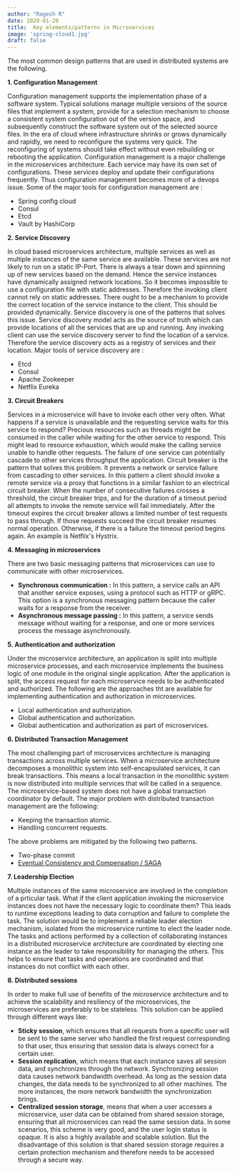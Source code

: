 ```yaml
---
author: "Ragesh R"
date: 2020-01-28
title:  Key elements/patterns in Microservices
image: 'spring-cloud1.jpg'
draft: false
---
```

The most common design patterns that are used in distributed systems are the following.

**1. Configuration Management**
    
Configuration management supports the implementation phase of a software system. Typical solutions manage multiple versions of the source files that implement a system, provide for a selection mechanism to choose a consistent system configuration out of the version space, and subsequently construct the
software system out of the selected source files. In the era of cloud where infrastructure shrinks or grows dynamically and rapidly, 
we need to reconfigure the systems very quick. The reconfiguring of systems should take effect without even rebuilding or rebooting the application.
Configuration management is a major challenge in the microservices architecture. Each service may have its own set of configurations. These services
 deploy and update their configurations frequently. Thus configuration management becomes more of a devops issue. Some of the 
 major tools for configuration management are :
 
 - Spring config cloud
 - Consul
 - Etcd
 - Vault by HashiCorp

**2. Service Discovery**

In cloud based microservices architecture, multiple services as well as 
multiple instances of the same service are available. These services are not 
likely to run on a static IP-Port. There is always a tear down and spinnning up of new services 
based on the demand. Hence the service instances have dynamically assigned network locations.
 So it becomes impossible to use a configuration file 
with static addresses. Therefore the invoking client cannot rely on static addresses.
There ought to be a mechanism to provide the correct location of the service instance to the client. This should be provided dynamically.
Service discovery is one of the patterns that solves this issue. Service discovery model acts as the source of truth which can provide 
locations of all the services that are up and running. Any invoking client can use the service discovery server to find the location
 of a service. Therefore the service discovery acts as a registry of services and their location. Major tools of service discovery are :
 
 - Etcd
 - Consul
 - Apache Zookeeper
 - Netflix Eureka

**3. Circuit Breakers**

Services in a microservice will have to invoke each other very often. What happens if a service is unavailable and the requesting service 
waits for this service to respond? Precious resources such as threads might be consumed in the caller while waiting
 for the other service to respond. This might lead to resource exhaustion, which would make the calling service unable 
 to handle other requests. The failure of one service can potentially cascade to other services throughput the application.
 Circuit breaker is the pattern that solves this problem. It prevents a network or service failure from cascading to other services.
 In this pattern a client should invoke a remote service via a proxy that functions in a similar fashion to an electrical circuit breaker.
  When the number of consecutive failures crosses a threshold, the circuit breaker trips, and for the duration of a 
  timeout period all attempts to invoke the remote service will fail immediately. 
  After the timeout expires the circuit breaker allows a limited number of test requests to pass through. 
  If those requests succeed the circuit breaker resumes normal operation. 
  Otherwise, if there is a failure the timeout period begins again. An example is Netflix's Hystrix.

**4. Messaging in microservices**

There are two basic messaging patterns that microservices can use to communicate with other microservices.

 - **Synchronous communication :** In this pattern, a service calls an API that another service exposes, using a protocol 
 such as HTTP or gRPC. This option is a synchronous messaging pattern because the caller waits for a response from the receiver.
 - **Asynchronous message passing :** In this pattern, a service sends message without waiting for a response, 
 and one or more services process the message asynchronously.

**5. Authentication and authorization**

Under the microservice architecture, an application is split into multiple microservice processes, and each microservice 
implements the business logic of one module in the original single application. 
After the application is split, the access request for each microservice needs to be authenticated and authorized. The following are the approaches 
tht are available for implementing authentication and authorization in microservices.

- Local authentication and authorization.
- Global authentication and authorization.
- Global authentication and authorization as part of microservices.

**6. Distributed Transaction Management**

The most challenging part of microservices architecture is managing transactions across multiple services. 
When a microservice architecture decomposes a monolithic system into self-encapsulated services, 
it can break transactions. This means a local transaction in the monolithic system is now distributed 
into multiple services that will be called in a sequence. The microservice-based system does not have a global
 transaction coordinator by default. The major problem with distributed transaction management are the following:
 
 - Keeping the transaction atomic.
 - Handling concurrent requests.
 
 The above problems are mitigated by the following two patterns.
 
 - Two-phase commit
 - [Eventual Consistency and Compensation / SAGA](../saga-design-pattern)

**7. Leadership Election**

Multiple instances of the same microservice are involved in the completion of a prticular task. 
What if the client application invoking the microservice instances does not have the necessary logic to coordinate them? This leads to 
runtime exceptions leading to data corruption and failure to complete the task. The solution would be to implement a 
reliable leader election mechanism, isolated from the microservice runtime to elect the leader node.
The tasks and actions performed by a collection of collaborating instances in a distributed microservice 
architecture are coordinated by electing one instance as the leader to take responsibility for managing the others. 
This helps to ensure that tasks and operations are coordinated and that instances do not conflict with each other.

**8. Distributed sessions**

In order to make full use of benefits of the microservice architecture and to achieve the scalability and resiliency of the microservices, 
the microservices are preferably to be stateless. This solution can be applied through different ways like:

- **Sticky session**, which ensures that all requests from a specific user will be sent to the same server who handled the first 
request corresponding to that user, thus ensuring that session data is always correct for a certain user.
- **Session replication**, which means that each instance saves all session data, and synchronizes through the network. 
Synchronizing session data causes network bandwidth overhead. As long as the session data changes, the data needs to be 
synchronized to all other machines. The more instances, the more network bandwidth the synchronization brings.
- **Centralized session storage**, means that when a user accesses a microservice, user data can be obtained from shared session storage, 
ensuring that all microservices can read the same session data. In some scenarios, this scheme is very good, and the user login status 
is opaque. It is also a highly available and scalable solution. But the disadvantage of this solution is that shared session storage 
requires a certain protection mechanism and therefore needs to be accessed through a secure way.

